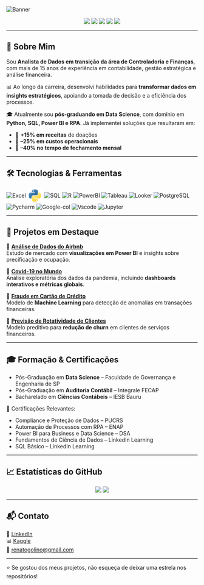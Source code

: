 ![Banner](https://github.com/rgolino/rgolino/assets/107083534/7db41b96-b512-4ebf-82f9-95aeb3f483e8)

<div align="center"> 
  <a href="https://www.linkedin.com/in/renato-golino/" target="_blank"><img src="https://img.shields.io/badge/-LinkedIn-%230077B5?style=for-the-badge&logo=linkedin&logoColor=white"></a> 
  <a href="mailto:renatogolino@gmail.com"><img src="https://img.shields.io/badge/-Gmail-%23333?style=for-the-badge&logo=gmail&logoColor=white"></a>
  <a href="https://www.kaggle.com/renatogolino"><img src="https://img.shields.io/badge/Kaggle-20BEFF?style=for-the-badge&logo=Kaggle&logoColor=white"></a>
  <a href="https://www.youtube.com/channel/UCoNX4pL529lfsgJnLiyvVGg" target="_blank"><img src="https://img.shields.io/badge/YouTube-FF0000?style=for-the-badge&logo=youtube&logoColor=white"></a>
  <a href="https://www.instagram.com/renato.golino/" target="_blank"><img src="https://img.shields.io/badge/-Instagram-%23E4405F?style=for-the-badge&logo=instagram&logoColor=white"></a>
</div>  

---

## 👋 Sobre Mim
Sou **Analista de Dados em transição da área de Controladoria e Finanças**, com mais de 15 anos de experiência em contabilidade, gestão estratégica e análise financeira.  

📊 Ao longo da carreira, desenvolvi habilidades para **transformar dados em insights estratégicos**, apoiando a tomada de decisão e a eficiência dos processos.  

🎓 Atualmente sou **pós-graduando em Data Science**, com domínio em **Python, SQL, Power BI e RPA**. Já implementei soluções que resultaram em:  
- 🔹 **+15% em receitas** de doações  
- 🔹 **–25% em custos operacionais**  
- 🔹 **–40% no tempo de fechamento mensal**  

---

## 🛠️ Tecnologias & Ferramentas
<div>
  <img align="center" alt="Excel" height="40" width="40" src="https://img.icons8.com/color/48/000000/microsoft-excel-2019--v1.png"/>
  <img align="center" alt="Python" height="40" width="40" src="https://raw.githubusercontent.com/devicons/devicon/master/icons/python/python-original.svg">
  <img align="center" alt="SQL" height="40" width="40" src="https://img.icons8.com/?size=100&id=RO6Tm3NdrSGE&format=png&color=000000"/>
  <img align="center" alt="R" height="40" width="40" src="https://cdn.jsdelivr.net/gh/devicons/devicon/icons/r/r-original.svg"/>
  <img align="center" alt="PowerBI" height="40" width="40" src="https://img.icons8.com/?size=100&id=qYfwpsRXEcpc&format=png&color=000000"/>
  <img align="center" alt="Tableau" height="40" width="40" src="https://img.icons8.com/?size=100&id=9Kvi1p1F0tUo&format=png&color=000000"/>
  <img align="center" alt="Looker" height="40" width="40" src="https://img.icons8.com/?size=100&id=SruJhzn0nnLl&format=png&color=000000" />
  <img align="center" alt="PostgreSQL" height="40" width="40" src="https://img.icons8.com/color/48/000000/postgreesql.png"/>
  <img align="center" alt="Pycharm" height="40" width="40" src="https://cdn.jsdelivr.net/gh/devicons/devicon/icons/pycharm/pycharm-original.svg" />
   <img align="center" alt="Google-col" height="40" width="40" src="https://img.icons8.com/?size=100&id=lOqoeP2Zy02f&format=png&color=000000" />
  <img align="center" alt="Vscode" height="40" width="40" src="https://cdn.jsdelivr.net/gh/devicons/devicon/icons/vscode/vscode-original.svg" />
  <img align="center" alt="Jupyter" height="40" width="40" src="https://cdn.jsdelivr.net/gh/devicons/devicon/icons/jupyter/jupyter-original.svg" />
</div>

---

## 📂 Projetos em Destaque
🔹 [**Análise de Dados do Airbnb**](https://github.com/rgolino/Data_Analytic_Airbnb)  
Estudo de mercado com **visualizações em Power BI** e insights sobre precificação e ocupação.  

🔹 [**Covid-19 no Mundo**](https://github.com/rgolino/Estudo_de_Caso_Covid-19)  
Análise exploratória dos dados da pandemia, incluindo **dashboards interativos e métricas globais**.  

🔹 [**Fraude em Cartão de Crédito**](https://github.com/rgolino/Deteccao_Fraude_Cartao_de_Credito)  
Modelo de **Machine Learning** para detecção de anomalias em transações financeiras.  

🔹 [**Previsão de Rotatividade de Clientes**](https://github.com/rgolino/Previsao_Rotatividade)  
Modelo preditivo para **redução de churn** em clientes de serviços financeiros.  

---

## 🎓 Formação & Certificações
- Pós-Graduação em **Data Science** – Faculdade de Governança e Engenharia de SP  
- Pós-Graduação em **Auditoria Contábil** – Integrale FECAP  
- Bacharelado em **Ciências Contábeis** – IESB Bauru  

📜 Certificações Relevantes:  
- Compliance e Proteção de Dados – PUCRS  
- Automação de Processos com RPA – ENAP  
- Power BI para Business e Data Science – DSA  
- Fundamentos de Ciência de Dados – LinkedIn Learning  
- SQL Básico – LinkedIn Learning  

---

## 📈 Estatísticas do GitHub
<div align="center">
  <img height="150em" src="https://github-readme-stats.vercel.app/api?username=rgolino&show_icons=true&theme=dracula&include_all_commits=true&count_private=true"/>
  <img height="150em" src="https://github-readme-stats.vercel.app/api/top-langs/?username=rgolino&layout=compact&langs_count=7&theme=dracula"/>
</div>   

---

## 📬 Contato
💼 [LinkedIn](https://www.linkedin.com/in/renato-golino/)  
📊 [Kaggle](https://www.kaggle.com/renatogolino)  
📧 renatogolino@gmail.com  

---
⭐ Se gostou dos meus projetos, não esqueça de deixar uma estrela nos repositórios!

